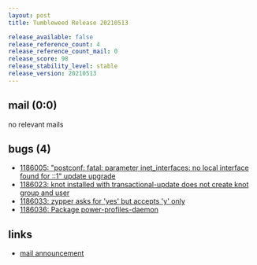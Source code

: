 ```yaml
---
layout: post
title: Tumbleweed Release 20210513

release_available: false
release_reference_count: 4
release_reference_count_mail: 0
release_score: 98
release_stability_level: stable
release_version: 20210513
---
```


## mail (0:0)

no relevant mails

## bugs (4)

<!--more-->

- [1186005: "postconf: fatal: parameter inet_interfaces: no local interface found for ::1" update upgrade](https://bugzilla.opensuse.org/show_bug.cgi?id=1186005)
- [1186023: knot installed with transactional-update does not create knot group and user](https://bugzilla.opensuse.org/show_bug.cgi?id=1186023)
- [1186033: zypper asks for 'yes' but accepts 'y' only](https://bugzilla.opensuse.org/show_bug.cgi?id=1186033)
- [1186036: Package power-profiles-daemon](https://bugzilla.opensuse.org/show_bug.cgi?id=1186036)



## links

- [mail announcement](https://lists.opensuse.org/archives/list/factory@lists.opensuse.org/thread/TUISFMAVSVPRFCI5OVE5FD2WW6POLK7U)
